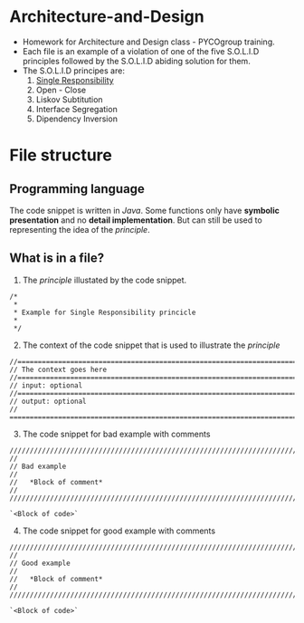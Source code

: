 # Architecture-and-Design
* Homework for Architecture and Design class - PYCOgroup training.
* Each file is an example of a violation of one of the five S.O.L.I.D principles followed by the S.O.L.I.D abiding solution for them.
* The S.O.L.I.D principes are:
  1. [Single Responsibility](https://en.wikipedia.org/wiki/Single-responsibility_principle)
  2. Open - Close
  3. Liskov Subtitution
  4. Interface Segregation
  5. Dipendency Inversion

# File structure

## Programming language
The code snippet is written in *Java*. Some functions only have **symbolic presentation** and no **detail implementation**. But can still be used to representing the idea of the *principle*.

## What is in a file?
1. The *principle* illustated by the code snippet.
```
/* 
 * 
 * Example for Single Responsibility princicle
 *
 */
```
2. The context of the code snippet that is used to illustrate the *principle*
```
//====================================================================================================================
// The context goes here
//====================================================================================================================
// input: optional
//====================================================================================================================
// output: optional
// ===================================================================================================================
```
3. The code snippet for bad example with comments
``` 
//////////////////////////////////////////////////////////////////////////////////////////////////////////////////////
//
// Bad example
//
//   *Block of comment*
//
////////////////////////////////////////////////////////////////////////////////////////////////////////////////////// 

`<Block of code>`

```

4. The code snippet for good example with comments
```
//////////////////////////////////////////////////////////////////////////////////////////////////////////////////////
//
// Good example
//
//   *Block of comment*
//
////////////////////////////////////////////////////////////////////////////////////////////////////////////////////// 

`<Block of code>`

```
